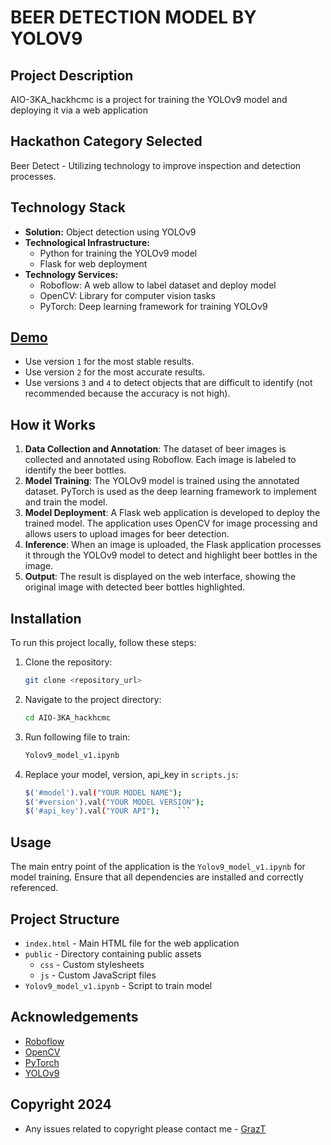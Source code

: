   # BEER DETECTION MODEL BY YOLOV9

  ## Project Description

  AIO-3KA_hackhcmc is a project for training the YOLOv9 model and deploying it via a web application

  ## Hackathon Category Selected

  Beer Detect - Utilizing technology to improve inspection and detection processes.

  ## Technology Stack

  - **Solution:** Object detection using YOLOv9
  - **Technological Infrastructure:** 
    - Python for training the YOLOv9 model
    - Flask for web deployment
  - **Technology Services:** 
    - Roboflow: A web allow to label dataset and deploy model
    - OpenCV: Library for computer vision tasks
    - PyTorch: Deep learning framework for training YOLOv9

  ## [Demo](https://dinhgia2106.github.io/Beer-detection-model-by-YOLOv9/)

  - Use version `1` for the most stable results.
  - Use version `2` for the most accurate results.
  - Use versions `3` and `4` to detect objects that are difficult to identify (not recommended because the accuracy is not high).

## How it Works

1. **Data Collection and Annotation**: The dataset of beer images is collected and annotated using Roboflow. Each image is labeled to identify the beer bottles.
2. **Model Training**: The YOLOv9 model is trained using the annotated dataset. PyTorch is used as the deep learning framework to implement and train the model.
3. **Model Deployment**: A Flask web application is developed to deploy the trained model. The application uses OpenCV for image processing and allows users to upload images for beer detection.
4. **Inference**: When an image is uploaded, the Flask application processes it through the YOLOv9 model to detect and highlight beer bottles in the image.
5. **Output**: The result is displayed on the web interface, showing the original image with detected beer bottles highlighted.

   
  ## Installation

  To run this project locally, follow these steps:

  1. Clone the repository:
      ```bash
      git clone <repository_url>
      ```
  2. Navigate to the project directory:
      ```bash
      cd AIO-3KA_hackhcmc
      ```
  3. Run following file to train:
      ```bash
      Yolov9_model_v1.ipynb
      ```
  4. Replace your model, version, api_key in ```scripts.js```:
      ```bash
      $('#model').val("YOUR MODEL NAME");
      $('#version').val("YOUR MODEL VERSION");
      $('#api_key').val("YOUR API");    ```

  ## Usage

  The main entry point of the application is the `Yolov9_model_v1.ipynb` for model training. Ensure that all dependencies are installed and correctly referenced.

  ## Project Structure

  - `index.html` - Main HTML file for the web application
  - `public` - Directory containing public assets
    - `css` - Custom stylesheets
    - `js` - Custom JavaScript files
  - `Yolov9_model_v1.ipynb` - Script to train model


  ## Acknowledgements

  - [Roboflow](https://roboflow.com/)
  - [OpenCV](https://opencv.org/)
  - [PyTorch](https://pytorch.org/)
  - [YOLOv9](https://github.com/SkalskiP/yolov9.git)

  ## Copyright 2024

  - Any issues related to copyright please contact me - [GrazT](https://github.com/dinhgia2106)
